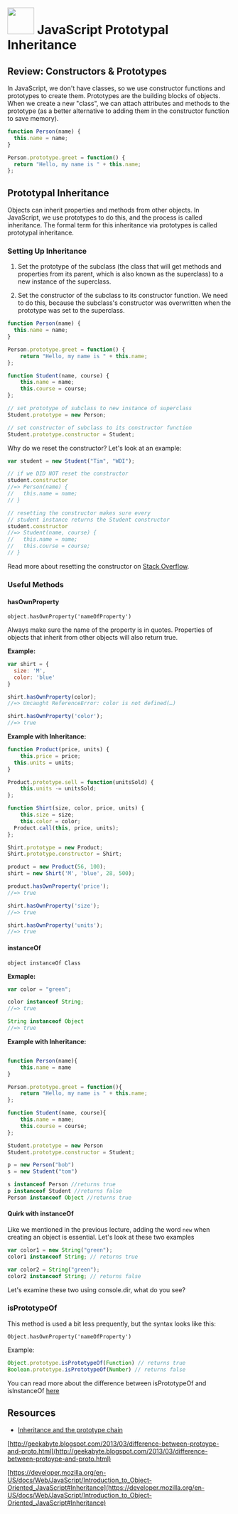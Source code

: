 # <img src="https://cloud.githubusercontent.com/assets/7833470/10423298/ea833a68-7079-11e5-84f8-0a925ab96893.png" width="60"> JavaScript Prototypal Inheritance

## Review: Constructors & Prototypes

In JavaScript, we don't have classes, so we use constructor functions and prototypes to create them. Prototypes are the building blocks of objects. When we create a new "class", we can attach attributes and methods to the prototype (as a better alternative to adding them in the constructor function to save memory).

```js
function Person(name) {
  this.name = name;
}

Person.prototype.greet = function() {
  return "Hello, my name is " + this.name;
};
```

## Prototypal Inheritance

Objects can inherit properties and methods from other objects. In JavaScript, we use prototypes to do this, and the process is called inheritance. The formal term for this inheritance via prototypes is called prototypal inheritance.

### Setting Up Inheritance

1. Set the prototype of the subclass (the class that will get methods and properties from its parent, which is also known as the superclass) to a new instance of the superclass.

2. Set the constructor of the subclass to its constructor function. We need to do this, because the subclass's constructor was overwritten when the prototype was set to the superclass.

```js
function Person(name) {
  this.name = name;
}

Person.prototype.greet = function() {
	return "Hello, my name is " + this.name;
};

function Student(name, course) {
	this.name = name;
	this.course = course;
};

// set prototype of subclass to new instance of superclass
Student.prototype = new Person;

// set constructor of subclass to its constructor function
Student.prototype.constructor = Student;
```

Why do we reset the constructor? Let's look at an example:

```js
var student = new Student("Tim", "WDI");

// if we DID NOT reset the constructor
student.constructor
//=> Person(name) {
//   this.name = name;
// }

// resetting the constructor makes sure every
// student instance returns the Student constructor
student.constructor
//=> Student(name, course) {
//   this.name = name;
//   this.course = course;
// }
```

Read more about resetting the constructor on <a href="http://stackoverflow.com/questions/8453887/why-is-it-necessary-to-set-the-prototype-constructor" target="_blank">Stack Overflow</a>.

### Useful Methods

#### hasOwnProperty

`object.hasOwnProperty('nameOfProperty')`

Always make sure the name of the property is in quotes. Properties of objects that inherit from other objects will also return true.

**Example:**

```js
var shirt = {
  size: 'M',
  color: 'blue'
}

shirt.hasOwnProperty(color);
//=> Uncaught ReferenceError: color is not defined(…)

shirt.hasOwnProperty('color');
//=> true
```

**Example with Inheritance:**

```js
function Product(price, units) {
	this.price = price;
  this.units = units;
}

Product.prototype.sell = function(unitsSold) {
	this.units -= unitsSold;
};

function Shirt(size, color, price, units) {
	this.size = size;
	this.color = color;
  Product.call(this, price, units);
};

Shirt.prototype = new Product;
Shirt.prototype.constructor = Shirt;

product = new Product(56, 100);
shirt = new Shirt('M', 'blue', 28, 500);

product.hasOwnProperty('price');
//=> true

shirt.hasOwnProperty('size');
//=> true

shirt.hasOwnProperty('units');
//=> true
```

#### instanceOf

`object instanceOf Class`

**Exmaple:**

```js
var color = "green";

color instanceof String;
//=> true

String instanceof Object
//=> true
```

**Example with Inheritance:**

```js

function Person(name){
	this.name = name
}

Person.prototype.greet = function(){
	return "Hello, my name is " + this.name;
};

function Student(name, course){
	this.name = name;
	this.course = course;
};

Student.prototype = new Person
Student.prototype.constructor = Student;

p = new Person("bob")
s = new Student("tom")

s instanceof Person //returns true
p instanceof Student //returns false
Person instanceof Object //returns true
```

#### Quirk with instanceOf

Like we mentioned in the previous lecture, adding the word `new` when creating an object is essential. Let's look at these two examples

```js
var color1 = new String("green");
color1 instanceof String; // returns true

var color2 = String("green");
color2 instanceof String; // returns false
```

Let's examine these two using console.dir, what do you see?

### isPrototypeOf

This method is used a bit less prequently, but the syntax looks like this:

`Object.hasOwnProperty('nameOfProperty')`

Example:

```js
Object.prototype.isPrototypeOf(Function) // returns true
Boolean.prototype.isPrototypeOf(Number) // returns false
```

You can read more about the difference between isPrototypeOf and isInstanceOf [here](http://stackoverflow.com/questions/2464426/whats-the-difference-between-isprototypeof-and-instanceof-in-javascript)

## Resources

* <a href="https://developer.mozilla.org/en-US/docs/Web/JavaScript/Inheritance_and_the_prototype_chain" target="_blank">Inheritance and the prototype chain</a>

[http://geekabyte.blogspot.com/2013/03/difference-between-protoype-and-proto.html](http://geekabyte.blogspot.com/2013/03/difference-between-protoype-and-proto.html)

[https://developer.mozilla.org/en-US/docs/Web/JavaScript/Introduction_to_Object-Oriented_JavaScript#Inheritance](https://developer.mozilla.org/en-US/docs/Web/JavaScript/Introduction_to_Object-Oriented_JavaScript#Inheritance)

